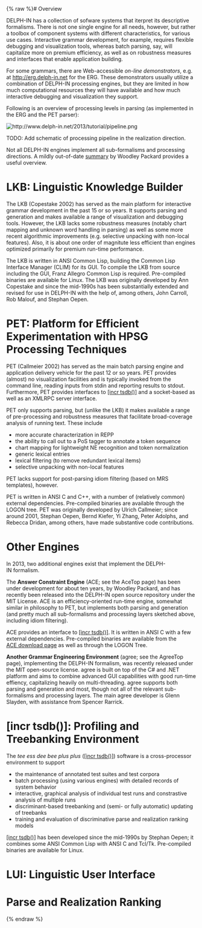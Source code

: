 {% raw %}# Overview

DELPH-IN has a collection of sofware systems that iterpret its
descriptive formalisms. There is not one single engine for all needs,
however, but rather a toolbox of component systems with different
characteristics, for various use cases. Interactive grammar development,
for example, requires flexible debugging and visualization tools,
whereas batch parsing, say, will capitalize more on premium efficiency,
as well as on robustness measures and interfaces that enable application
building.

For some grammars, there are Web-accessible *on-line demonstrators*,
e.g. at <http://erg.delph-in.net> for the ERG. These demonstrators
usually utilize a combination of DELPH-IN processing engines, but they
are limited in how much computational resources they will have available
and how much interactive debugging and visualization they support.

Following is an overview of processing levels in parsing (as implemented
in the ERG and the PET parser):

<img src="http://www.delph-in.net/2013/tutorial/pipeline.png" title="http://www.delph-in.net/2013/tutorial/pipeline.png" class="external_image" alt="http://www.delph-in.net/2013/tutorial/pipeline.png" />


TODO: Add schematic of processing pipeline in the realization direction.

Not all DELPH-IN engines implement all sub-formalisms and processing
directions. A mildly out-of-date
[summary](http://sweaglesw.org/linguistics/delphin-engines.html) by
Woodley Packard provides a useful overview.

# LKB: Linguistic Knowledge Builder

The LKB (Copestake 2002) has served as the main platform for interactive
grammar development in the past 15 or so years. It supports parsing and
generation and makes available a range of visualization and debugging
tools. However, the LKB lacks some robustness measures (notably chart
mapping and unknown word handling in parsing) as well as some more
recent algorithmic improvements (e.g. selective unpacking with non-local
features). Also, it is about one order of magnitute less efficient than
engines optimized primarily for premium run-time performance.

The LKB is written in ANSI Common Lisp, building the Common Lisp
Interface Manager (CLIM) for its GUI. To compile the LKB from source
including the GUI, Franz Allegro Common Lisp is required. Pre-compiled
binaries are available for Linux. The LKB was originally developed by
Ann Copestake and since the mid-1990s has been substantially extended
and revised for use in DELPH-IN with the help of, among others, John
Carroll, Rob Malouf, and Stephan Oepen.

# PET: Platform for Efficient Experimentation with HPSG Processing Techniques

PET (Callmeier 2002) has served as the main batch parsing engine and
application delivery vehicle for the past 12 or so years. PET provides
(almost) no visualization facilities and is typically invoked from the
command line, reading inputs from stdin and reporting results to stdout.
Furthermore, PET provides interfaces to [\[incr
tsdb()\]](http://www.delph-in.net/itsdb) and a socket-based as well as
an XMLRPC server interface.

PET only supports parsing, but (unlike the LKB) it makes available a
range of pre-processing and robustness measures that facilitate
broad-coverage analysis of running text. These include

- more accurate characterization in REPP
- the ability to call out to a PoS tagger to annotate a token sequence
- chart mapping for lightweight NE recognition and token normalization
- generic lexical entries
- lexical filtering (to remove redundant lexical items)
- selective unpacking with non-local features

PET lacks support for post-parsing idiom filtering (based on MRS
templates), however.

PET is written in ANSI C and C++, with a number of (relatively common)
external dependencies. Pre-compiled binaries are available through the
LOGON tree. PET was originally developed by Ulrich Callmeier; since
around 2001, Stephan Oepen, Bernd Kiefer, Yi Zhang, Peter Adolphs, and
Rebecca Dridan, among others, have made substantive code contributions.

# Other Engines

In 2013, two additional engines exist that implement the
DELPH-IN formalism.

The **Answer Constraint Engine** (ACE; see the AceTop page)
has been under development for about ten years, by Woodley Packard, and
has recently been released into the DELPH-IN open source repository
under the MIT License. ACE is an efficiency-oriented run-time engine,
somewhat similar in philosophy to PET, but implements both parsing and
generation (and pretty much all sub-formalisms and processing layers
sketched above, including idiom filtering).

ACE provides an interface to [\[incr
tsdb()\]](http://www.delph-in.net/itsdb). It is written in ANSI C with a
few external dependencies. Pre-compiled binaries are available from the
[ACE download page](http://sweaglesw.org/linguistics/ace/) as well as
through the LOGON Tree.

**Another Grammar Engineering Environment** (agree; see the
AgreeTop page), implementing the DELPH-IN formalism, was
recently released under the MIT open-source license. agree is built on
top of the C\# and .NET platform and aims to combine advanced GUI
capabilities with good run-time effiency, capitalizing heavily on
multi-threading. agree supports both parsing and generation and most,
though not all of the relevant sub-formalisms and processing layers. The
main agree developer is Glenn Slayden, with assistance from Spencer
Rarrick.

# \[incr tsdb()\]: Profiling and Treebanking Environment

The *tee ess dee bee plus plus* ([\[incr
tsdb()\]](http://www.delph-in.net/itsdb)) software is a cross-processor
environment to support

- the maintenance of annotated test suites and test corpora
- batch processing (using various engines) with detailed records of
system behavior
- interactive, graphical analysis of individual test runs and
constrastive analysis of multiple runs
- discriminant-based treebanking and (semi- or fully automatic)
updating of treebanks
- training and evaluation of discriminative parse and realization
ranking models

[\[incr tsdb()\]](http://www.delph-in.net/itsdb) has been developed
since the mid-1990s by Stephan Oepen; it combines some ANSI Common Lisp
with ANSI C and Tcl/Tk. Pre-compiled binaries are available for Linux.

# LUI: Linguistic User Interface

# Parse and Realization Ranking
<update date omitted for speed>{% endraw %}